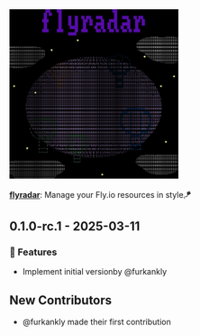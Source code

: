 <img src="https://raw.githubusercontent.com/furkankly/flyradar/main/website/priv/flyradar.png" width="300" />

[**flyradar**](https://flyradar.fly.dev): Manage your Fly.io resources in style🪁

## 0.1.0-rc.1 - 2025-03-11

### 🚀 Features

- Implement initial versionby @furkankly

## New Contributors

- @furkankly made their first contribution

<!-- generated by git-cliff -->
